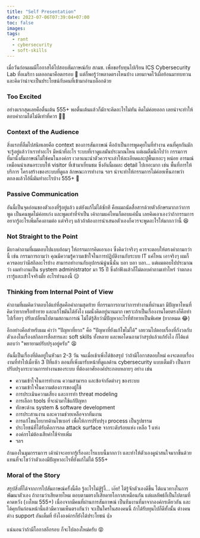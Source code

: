 ```yaml
---
title: "Self Presentation"
date: 2023-07-06T07:39:04+07:00
toc: false
images:
tags:
  - rant
  - cybersecurity
  - soft-skills
---
```


เมื่อวันก่อนผมมีโอกาสได้ไปสอบสัมภาษณ์กับ สกมช. เพื่อขอรับทุนไปเรียน ICS Cybersecurity Lab ที่อเมริกา ผลออกมาคือตกรอบ 🤣 แต่ก็พอรู้ว่าพลาดตรงไหนบ้าง เลยมาจดไว้เผื่อย้อนมาทบทวน และคิดว่าน่าจะเป็นประโยชน์กับคนที่เข้ามาอ่านบล็อกด้วย

### Too Excited

อย่างแรกสุดเลยคือตื่นเต้น 555+ พอตื่นเต้นแล้วก็มักจะคิดอะไรไม่ทัน คิดไม่ค่อยออก เลยน่าจะทำให้ตอบคำถามได้ไม่ดีเท่าที่ควร 😵‍💫

### Context of the Audience

สิ่งแรกที่ลืมไปสนิทเลยคือ context ของการสัมภาษณ์ คือถ้าเป็นการพูดคุยในที่ทำงาน คนที่คุยกันมักจะรู้อยู่แล้วว่าเราทำอะไร มีหน้าที่อะไร ระบบที่เราดูแลมันประมาณไหน แต่ผมลืมนึกไปว่า กรรมการที่มานั่งสัมภาษณ์ไม่ใช่คนในองค์กร เวลาแนะนำตัวควรจะเล่าให้ละเอียดและปูพื้นเยอะๆ หน่อย อารมณ์เหมือนนำเสนอระบบให้ visitor ที่เข้ามาเยี่ยมชม ซึ่งอันนี้ผมละ detail ไปเยอะมาก เช่น พื้นที่การให้บริการ โครงสร้างของระบบที่ดูแล ล้กษณะการทำงาน ฯลฯ น่าจะทำให้กรรมการไม่ค่อยเห็นภาพว่า ตกลงแล้วไอ้นี่มันทำอะไรบ้าง 555+ 🤔

### Passive Communication

อันนี้เป็นจุดอ่อนของตัวเองที่รู้อยู่แล้ว แต่ยังแก้ไม่ได้ซักที คือผมถนัดสื่อสารด้วยตัวอักษรมากกว่าการพูด เป็นคนพูดไม่ค่อยเก่ง และพูดเท่าที่จำเป็น เค้าถามแค่ไหนก็ตอบแค่นั้น เลยคิดเอาเองว่าถ้ากรรมการอยากรู้อะไรเพิ่มก็คงถามต่อ แต่จริงๆ แล้วถ้าต้องการนำเสนอตัวเองก็ควรจะพูดอะไรให้มากกว่านี้ 😆

### Not Straight to the Point

มีบางคำถามที่ผมตอบไปแบบอ้อมๆ ให้กรรมการคิดเอาเอง ซึ่งคิดว่าจริงๆ ควรจะตอบให้ตรงคำถามกว่านี้ เช่น กรรมการถามว่า คุณมีความรู้ความเข้าใจในการปฏิบัติงานกับระบบ IT แค่ไหน เอาจริงๆ ผมก็ควรตอบว่ามีสกิลอะไรบ้าง สามารถทำงานกับอุปกรณ์นู่นนี่นั่น บลา บลา บลา&hellip; แต่ผมตอบไปประมาณว่า ผมทำงานเป็น system administrator มา 15 ปี ซึ่งถ้าฟังแล้วก็ไม่ตอบคำถามเท่าไหร่ ว่าตกลงเรารู้และเข้าใจจริงมั้ย อะไรทำนองนี้ 😑

### Thinking from Internal Point of View

คำถามที่ผมคิดว่าตอบได้แย่ที่สุดคือคำถามสุดท้าย ที่กรรมการถามว่าการทำงานที่ผ่านมา มีปัญหาไหนที่คิดว่ายากหรือท้าทาย และแก้ไขมันได้ยังไง ผมนั่งคิดอยู่นานมาก เพราะถ้าเป็นเรื่องงานโดยตรงก็คือทำไปเรื่อยๆ ปรับเปลี่ยนไปตามสถานการณ์ ไม่ได้รู้สึกว่ามีปัญหาอะไรที่ท้าทายเป็นพิเศษ (ยากหมด 😂)

อีกอย่างคือสำหรับผม คำว่า "ปัญหาที่ยาก" คือ "ปัญหาที่ยังแก้ไขไม่ได้" เลยวนไปตอบเรื่องที่กังวลกับตัวเองในเรื่องสกิลการสื่อสารและ soft skills ทั้งหลาย และพอโดนถามว่าสรุปแล้วแก้ยังไง ก็ได้แต่ตอบว่า "พยายามปรับปรุงอยู่ครับ" 😫

อันนี้เป็นเรื่องที่ติดอยู่ในหัวมา 2-3 วัน จนเมื่อเช้าเพิ่งได้ข้อสรุป ว่าถ้ามีโอกาสตอบใหม่ คงจะตอบเรื่องงานที่ทำไปเมื่อซัก 3 ปีที่แล้ว ตอนที่เพิ่งมารับหน้าที่ดูแลด้าน cybersecurity แบบเต็มตัว เป็นการปรับปรุงกระบวนการทำงานของระบบ ที่ต้องอาศัยองค์ประกอบหลายๆ อย่าง เช่น

* ความเข้าใจในการทำงาน ความสามารถ และข้อจำกัดต่างๆ ของระบบ
* ความเข้าใจในความต้องการของผู้ใช้
* การประเมินความเสี่ยง และการทำ threat modeling
* การเลือก tools ที่จะนำมาใช้แก้ปัญหา
* ทักษะด้าน system & software development
* การประสานงาน และความช่วยเหลือจากทีมงาน
* การแก้ไขนโยบายด้านไซเบอร์ เพื่อให้การปรับปรุง process เป็นรูปธรรม
* ประโยชน์ที่ได้รับคือการลด attack surface จากระดับร้อยแห่ง เหลือ 1 แห่ง
* องค์กรไม่ต้องเสียค่าใช้จ่ายเพิ่ม
* ฯลฯ

ถ้ามองในมุมกรรมการ เค้าน่าจะอยากรู้เรื่องอะไรแบบนี้มากกว่า และทำให้ตัวเองดูน่าสนใจมากขึ้นด้วย แทนที่จะโชว์ว่าตัวเองมีปัญหาอะไรที่ยังแก้ไม่ได้ 555+

### Moral of the Story

สรุปสิ่งที่ได้จากการไปสัมภาษณ์ครั้งนี้คือ รู้อะไรไม่สู้รู้งี้&hellip; เอ๊ย! ได้รู้จักตัวเองดีขึ้น ได้แนวทางในการพัฒนาตัวเอง ถ้าถามว่าเสียดายไหม ตอบตามตรงก็เสียดายโอกาสเหมือนกัน แต่ผลลัพธ์ก็เป็นไปตามที่คาดหวัง (งงไหม 555+) เนื่องจากมีคนที่ผ่านการสัมภาษณ์ เป็นทีมงานที่มาจากองค์กรเดียวกัน และได้คุยกันก่อนหน้านี้แล้วมีความเห็นตรงกันว่า จะเป็นใครในสองคนนี้ ถ้าได้รับทุนไปก็ดีทั้งนั้น ต่างคนต่าง support กันเต็มที่ ยังไงองค์กรก็ยังได้ประโยชน์ 👍

แน่นอนว่าถ้ามีโอกาสอีกรอบ ก็จะไปลองใหม่ครับ 😝
